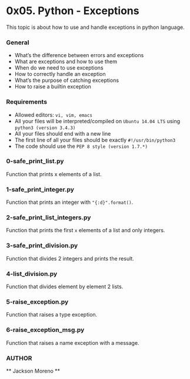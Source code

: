 # 0x05. Python - Exceptions
This topic is about how to use and handle exceptions in python language.

### General
+ What’s the difference between errors and exceptions
+ What are exceptions and how to use them
+ When do we need to use exceptions
+ How to correctly handle an exception
+ What’s the purpose of catching exceptions
+ How to raise a builtin exception

### Requirements
+ Allowed editors: `vi, vim, emacs`
+ All your files will be interpreted/compiled on `Ubuntu 14.04 LTS` using `python3 (version 3.4.3)`
+ All your files should end with a new line
+ The first line of all your files should be exactly `#!/usr/bin/python3`
+ The code should use the `PEP 8 style (version 1.7.*)`

### 0-safe_print_list.py
Function that prints x elements of a list.

### 1-safe_print_integer.py
Function that prints an integer with `"{:d}".format()`.

### 2-safe_print_list_integers.py
Function that prints the first `x` elements of a list and only integers.

### 3-safe_print_division.py
Function that divides 2 integers and prints the result.

### 4-list_division.py
Function that divides element by element 2 lists.

### 5-raise_exception.py
Function that raises a type exception.

### 6-raise_exception_msg.py
Function that raises a name exception with a message.


### AUTHOR
** Jackson Moreno **
